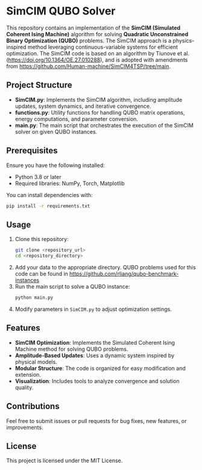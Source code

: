 # SimCIM QUBO Solver

This repository contains an implementation of the **SimCIM (Simulated Coherent Ising Machine)** algorithm for solving **Quadratic Unconstrained Binary Optimization (QUBO)** problems. The SimCIM approach is a physics-inspired method leveraging continuous-variable systems for efficient optimization. The SimCIM code is based on an algorithm by Tiunove et al. (https://doi.org/10.1364/OE.27.010288), and is adopted with amendments from https://github.com/Human-machine/SimCIM4TSP/tree/main.

## Project Structure

- **SimCIM.py**: Implements the SimCIM algorithm, including amplitude updates, system dynamics, and iterative convergence.
- **functions.py**: Utility functions for handling QUBO matrix operations, energy computations, and parameter conversion.
- **main.py**: The main script that orchestrates the execution of the SimCIM solver on given QUBO instances.

## Prerequisites

Ensure you have the following installed:

- Python 3.8 or later
- Required libraries: NumPy, Torch, Matplotlib

You can install dependencies with:

```bash
pip install -r requirements.txt
```

## Usage

1. Clone this repository:
    ```bash
    git clone <repository_url>
    cd <repository_directory>
    ```
2. Add your data to the appropriate directory. QUBO problems used for this code can be found in https://github.com/rliang/qubo-benchmark-instances
3. Run the main script to solve a QUBO instance:
    ```bash
    python main.py
    ```
4. Modify parameters in `SimCIM.py` to adjust optimization settings.

## Features

- **SimCIM Optimization**: Implements the Simulated Coherent Ising Machine method for solving QUBO problems.
- **Amplitude-Based Updates**: Uses a dynamic system inspired by physical models.
- **Modular Structure**: The code is organized for easy modification and extension.
- **Visualization**: Includes tools to analyze convergence and solution quality.

## Contributions

Feel free to submit issues or pull requests for bug fixes, new features, or improvements.

## License

This project is licensed under the MIT License.

